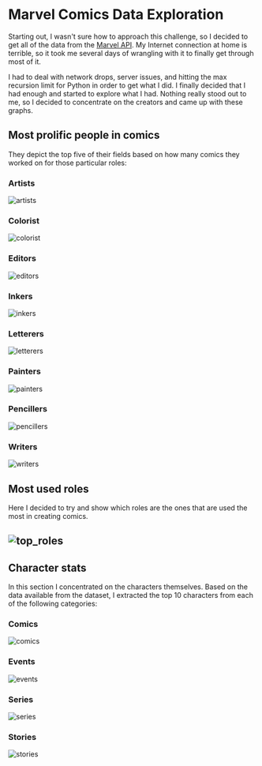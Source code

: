 # Marvel Comics Data Exploration

Starting out, I wasn't sure how to approach this challenge, so I decided to get all of the data from the [Marvel API](https://developer.marvel.com/). My Internet connection at home is terrible, so it took me several days of wrangling with it to finally get through most of it.

I had to deal with network drops, server issues, and hitting the max recursion limit for Python in order to get what I did. I finally decided that I had enough and started to explore what I had. Nothing really stood out to me, so I decided to concentrate on the creators and came up with these graphs.

## Most prolific people in comics

They depict the top five of their fields based on how many comics they worked on for those particular roles:

### Artists
![artists](img/artists.png)

### Colorist
![colorist](img/colorists.png)

### Editors
![editors](img/editors.png)

### Inkers
![inkers](img/inkers.png)

### Letterers
![letterers](img/letterers.png)

### Painters
![painters](img/painters.png)

### Pencillers
![pencillers](img/pencillers.png)

### Writers
![writers](img/writers.png)

## Most used roles

Here I decided to try and show which roles are the ones that are used the most in creating comics.

![top_roles](img/top_roles.png)
---

## Character stats
In this section I concentrated on the characters themselves. Based on the data available from the dataset, I extracted the top 10 characters from each of the following categories:

### Comics
![comics](img/comics.png)

### Events
![events](img/events.png)

### Series
![series](img/series.png)

### Stories
![stories](img/stories.png)
